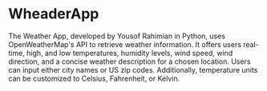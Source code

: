 # WheaderApp
The Weather App, developed by Yousof Rahimian in Python, uses OpenWeatherMap's API to retrieve weather information. It offers users real-time, high, and low temperatures, humidity levels, wind speed, wind direction, and a concise weather description for a chosen location. Users can input either city names or US zip codes. Additionally, temperature units can be customized to Celsius, Fahrenheit, or Kelvin. 
